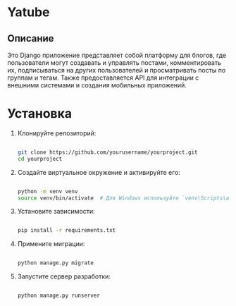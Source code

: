 # Yatube

## Описание

Это Django приложение представляет собой платформу для блогов, где пользователи могут создавать и управлять постами, комментировать их, подписываться на других пользователей и просматривать посты по группам и тегам. Также предоставляется API для интеграции с внешними системами и создания мобильных приложений.

# Установка

1. Клонируйте репозиторий:

    ```sh

    git clone https://github.com/yourusername/yourproject.git
    cd yourproject
    ```

2. Создайте виртуальное окружение и активируйте его:

    ```sh

    python -m venv venv
    source venv/bin/activate  # Для Windows используйте `venv\Scripts\activate`
    ```

3. Установите зависимости:

    ```sh

    pip install -r requirements.txt
    ```

4. Примените миграции:

    ```sh

    python manage.py migrate
    ```

5. Запустите сервер разработки:

    ```sh

    python manage.py runserver
    ```
